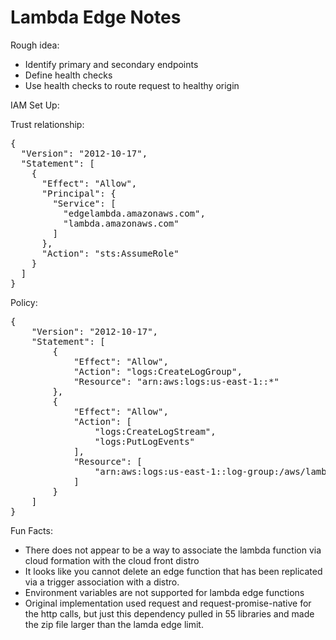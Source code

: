# Lambda Edge Notes

Rough idea:

* Identify primary and secondary endpoints
* Define health checks
* Use health checks to route request to healthy origin


IAM Set Up:

Trust relationship:

<pre>
{
  "Version": "2012-10-17",
  "Statement": [
    {
      "Effect": "Allow",
      "Principal": {
        "Service": [
          "edgelambda.amazonaws.com",
          "lambda.amazonaws.com"
        ]
      },
      "Action": "sts:AssumeRole"
    }
  ]
}
</pre>

Policy:

<pre>
{
    "Version": "2012-10-17",
    "Statement": [
        {
            "Effect": "Allow",
            "Action": "logs:CreateLogGroup",
            "Resource": "arn:aws:logs:us-east-1:<account no>:*"
        },
        {
            "Effect": "Allow",
            "Action": [
                "logs:CreateLogStream",
                "logs:PutLogEvents"
            ],
            "Resource": [
                "arn:aws:logs:us-east-1:<account no>:log-group:/aws/lambda/todosEdge:*"
            ]
        }
    ]
}
</pre>

Fun Facts:

* There does not appear to be a way to associate the lambda function via cloud formation
with the cloud front distro
* It looks like you cannot delete an edge function that has been replicated via a trigger
association with a distro.
* Environment variables are not supported for lambda edge functions
* Original implementation used request and request-promise-native for
the http calls, but just this dependency pulled in 55 libraries and 
made the zip file larger than the lamda edge limit.
